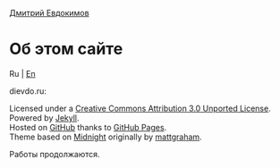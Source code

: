[Дмитрий Евдокимов](/)

Об этом сайте
=============

Ru | [En](about-en "English language (по-английски)")

dievdo.ru:

Licensed under a [Creative Commons Attribution 3.0 Unported License](http://creativecommons.org/licenses/by/3.0/deed.ru).  
Powered by [Jekyll](http://jekyllrb.com/).  
Hosted on [GitHub](http://github.com/diev/diev.github.io) thanks to [GitHub Pages](http://pages.github.com/).  
Theme based on [Midnight](https://pages-themes.github.io/midnight/) originally by [mattgraham](https://twitter.com/michigangraham).

Работы продолжаются.
